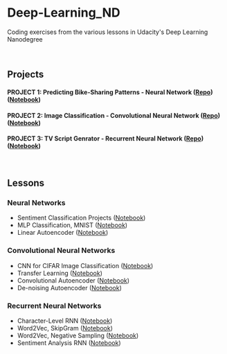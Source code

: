 # Deep-Learning_ND
Coding exercises from the various lessons in Udacity's Deep Learning Nanodegree

<br>

## Projects
#### **PROJECT 1: Predicting Bike-Sharing Patterns - Neural Network** ([Repo](https://github.com/Adham-M/Deep-Learning_ND/tree/main/Neural%20Networks/%23%20Predicting%20Bike-Sharing%20Patterns%20-%20NN%20Project)) ([Notebook](https://github.com/Adham-M/Deep-Learning_ND/blob/main/Neural%20Networks/%23%20Predicting%20Bike-Sharing%20Patterns%20-%20NN%20Project/Predicting_bike_sharing_data.ipynb)) 
#### **PROJECT 2: Image Classification - Convolutional Neural Network** ([Repo](https://github.com/Adham-M/Deep-Learning_ND/tree/main/Convolutional%20Neural%20Networks/%23%20CNN%20Project%20-%20landmark%20classifier)) ([Notebook](https://github.com/Adham-M/Deep-Learning_ND/blob/main/Convolutional%20Neural%20Networks/%23%20CNN%20Project%20-%20landmark%20classifier/landmark.ipynb)) 
#### **PROJECT 3: TV Script Genrator - Recurrent Neural Network** ([Repo](https://github.com/Adham-M/Deep-Learning_ND/tree/main/Recurrent%20Neural%20Networks/%23%20TV%20Script%20Genrator%20-%20RNN%20Project)) ([Notebook](https://github.com/Adham-M/Deep-Learning_ND/blob/main/Recurrent%20Neural%20Networks/%23%20TV%20Script%20Genrator%20-%20RNN%20Project/dlnd_tv_script_generation.ipynb)) 


<br>

## Lessons

### Neural Networks
* Sentiment Classification Projects ([Notebook](https://github.com/Adham-M/Deep-Learning_ND/blob/main/Neural%20Networks/Sentiment%20Classification%20Projects/Sentiment_Classification_Projects.ipynb)) 
* MLP Classification, MNIST ([Notebook](https://github.com/Adham-M/Deep-Learning_ND/blob/main/Neural%20Networks/MLP%20Classification%2C%20MNIST/mnist_mlp_exercise.ipynbb)) 
* Linear Autoencoder ([Notebook](https://github.com/Adham-M/Deep-Learning_ND/blob/main/Neural%20Networks/Linear%20Autoencoder/Simple_Autoencoder_Exercise.ipynb)) 

### Convolutional Neural Networks
* CNN for CIFAR Image Classification ([Notebook](https://github.com/Adham-M/Deep-Learning_ND/blob/main/Convolutional%20Neural%20Networks/CNN%20for%20CIFAR%20Image%20Classification/cifar10_cnn_exercise.ipynb))
* Transfer Learning ([Notebook](https://github.com/Adham-M/Deep-Learning_ND/blob/main/Convolutional%20Neural%20Networks/Transfer%20Learning%2C%20on%20Flowers/Transfer_Learning_Exercise.ipynb))
* Convolutional Autoencoder ([Notebook](https://github.com/Adham-M/Deep-Learning_ND/blob/main/Convolutional%20Neural%20Networks/Convolutional%20Autoencoder/Convolutional_Autoencoder_Exercise.ipynb))
* De-noising Autoencoder ([Notebook](https://github.com/Adham-M/Deep-Learning_ND/blob/main/Convolutional%20Neural%20Networks/De-noising%20Autoencoder/Denoising_Autoencoder_Exercise.ipynb))

### Recurrent Neural Networks
* Character-Level RNN ([Notebook](https://github.com/Adham-M/Deep-Learning_ND/blob/main/Recurrent%20Neural%20Networks/Character-Level%20RNN/Character_Level_RNN_Exercise.ipynb))
* Word2Vec, SkipGram ([Notebook](https://github.com/Adham-M/Deep-Learning_ND/blob/main/Recurrent%20Neural%20Networks/Word2Vec/Skip_Grams_Exercise.ipynb))
* Word2Vec, Negative Sampling ([Notebook](https://github.com/Adham-M/Deep-Learning_ND/blob/main/Recurrent%20Neural%20Networks/Word2Vec/Negative_Sampling_Exercise.ipynb))
* Sentiment Analysis RNN ([Notebook](https://github.com/Adham-M/Deep-Learning_ND/blob/main/Recurrent%20Neural%20Networks/Sentiment%20Analysis%20RNN/Sentiment_RNN_Exercise.ipynb))
